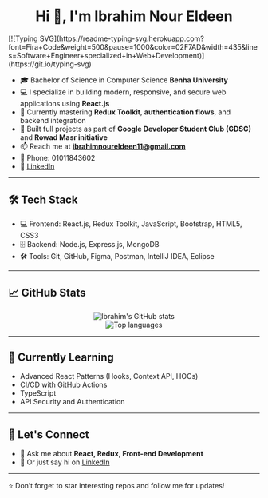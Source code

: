 <h1 align="center">Hi 👋, I'm Ibrahim Nour Eldeen</h1>
[![Typing SVG](https://readme-typing-svg.herokuapp.com?font=Fira+Code&weight=500&pause=1000&color=02F7AD&width=435&lines=Software+Engineer+specialized+in+Web+Development)](https://git.io/typing-svg)

- 🎓 Bachelor of Science in Computer Science **Benha University**  
- 💻 I specialize in building modern, responsive, and secure web applications using **React.js**  
- 🧠 Currently mastering **Redux Toolkit**, **authentication flows**, and backend integration  
- 🌟 Built full projects as part of **Google Developer Student Club (GDSC)** and **Rowad Masr initiative**  
- 📫 Reach me at **ibrahimnoureldeen11@gmail.com**  
- 📱 Phone: 01011843602  
- 🔗 [LinkedIn](https://www.linkedin.com/in/ibrahim-nour-eldeen-67232a2b7/)

---

## 🛠️ Tech Stack

- 💻 Frontend: React.js, Redux Toolkit, JavaScript, Bootstrap, HTML5, CSS3
- 🗄️ Backend: Node.js, Express.js, MongoDB
- 🛠️ Tools: Git, GitHub, Figma, Postman, IntelliJ IDEA, Eclipse

---

## 📈 GitHub Stats

<p align="center">
  <img src="https://github-readme-stats.vercel.app/api?username=IbrahimNourEldeen&show_icons=true&theme=radical" alt="Ibrahim's GitHub stats" />
  <br />
  <img src="https://github-readme-stats.vercel.app/api/top-langs/?username=IbrahimNourEldeen&layout=compact&theme=radical" alt="Top languages" />
</p>

---

## 📌 Currently Learning

- Advanced React Patterns (Hooks, Context API, HOCs)
- CI/CD with GitHub Actions
- TypeScript
- API Security and Authentication

---

## 🤝 Let's Connect

- 💬 Ask me about **React, Redux, Front-end Development**
- 📨 Or just say hi on [LinkedIn](https://www.linkedin.com/in/ibrahim-nour-eldeen-67232a2b7/)

---

⭐️ Don’t forget to star interesting repos and follow me for updates!

